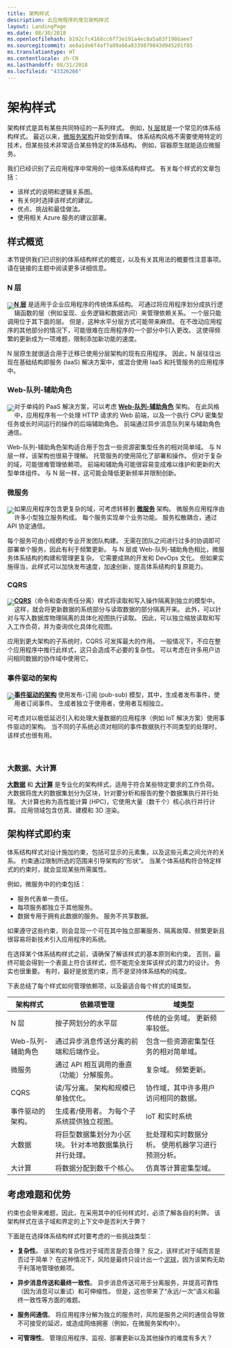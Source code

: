 ```yaml
---
title: 架构样式
description: 云应用程序的常见架构样式
layout: LandingPage
ms.date: 08/30/2018
ms.openlocfilehash: b192cfc4168cc6f73e191a4ec8a5a83f1986aee7
ms.sourcegitcommit: ae8a1de6f4af7a89a66a8339879843d945201f85
ms.translationtype: HT
ms.contentlocale: zh-CN
ms.lasthandoff: 08/31/2018
ms.locfileid: "43326266"
---
```

# <a name="architecture-styles"></a>架构样式

架构样式是具有某些共同特征的一系列样式。 例如，[N 层][n-tier]就是一个常见的体系结构样式。 最近以来，[微服务架构][microservices]开始受到青睐。 体系结构风格不需要使用特定的技术，但某些技术非常适合某些特定的体系结构。 例如，容器原生就能适应微服务。  

我们已经识别了云应用程序中常用的一组体系结构样式。 有关每个样式的文章包括：

- 该样式的说明和逻辑关系图。
- 有关何时选择该样式的建议。
- 优点、挑战和最佳做法。
- 使用相关 Azure 服务的建议部署。


## <a name="a-quick-tour-of-the-styles"></a>样式概览   

本节提供我们已识别的体系结构样式的概览，以及有关其用法的概要性注意事项。 请在链接的主题中阅读更多详细信息。

### <a name="n-tier"></a>N 层

<img src="./images/n-tier-sketch.svg" style="float:left; margin-top:6px;"/>

**[N 层][n-tier]** 是适用于企业应用程序的传统体系结构。 可通过将应用程序划分成执行逻辑函数的层（例如呈现、业务逻辑和数据访问）来管理依赖关系。 一个层只能调用位于其下面的层。 但是，这种水平分层方式可能带来麻烦。 在不改动应用程序的其他部分的情况下，可能很难在应用程序的一个部分中引入更改。 这使得频繁的更新成为一项难题，限制添加新功能的速度。

N 层原生就很适合用于迁移已使用分层架构的现有应用程序。 因此，N 层往往出现在基础结构即服务 (IaaS) 解决方案中，或混合使用 IaaS 和托管服务的应用程序中。 

### <a name="web-queue-worker"></a>Web-队列-辅助角色

<img src="./images/web-queue-worker-sketch.svg" style="float:left; margin-top:6px;"/>

对于单纯的 PaaS 解决方案，可以考虑 **[Web-队列-辅助角色](./web-queue-worker.md)** 架构。 在此风格中，应用程序有一个处理 HTTP 请求的 Web 前端，以及一个执行 CPU 密集型任务或长时间运行的操作的后端辅助角色。 前端通过异步消息队列来与辅助角色通信。 

Web-队列-辅助角色架构适合用于包含一些资源密集型任务的相对简单域。 与 N 层一样，该架构也很易于理解。 托管服务的使用简化了部署和操作。 但对于复杂的域，可能很难管理依赖项。 前端和辅助角可能很容易变成难以维护和更新的大型单体组件。 与 N 层一样，这可能会降低更新频率并限制创新。

### <a name="microservices"></a>微服务

<img src="./images/microservices-sketch.svg" style="float:left; margin-top:6px;"/>

如果应用程序包含更复杂的域，可考虑转移到 **[微服务][microservices]** 架构。 微服务应用程序由许多小型独立服务构成。 每个服务实现单个业务功能。 服务松散耦合，通过 API 协定通信。

每个服务可由小规模的专业开发团队构建。 无需在团队之间进行过多的协调即可部署单个服务，因此有利于频繁更新。 与 N 层或 Web-队列-辅助角色相比，微服务体系结构的构建和管理更复杂。 它需要成熟的开发和 DevOps 文化。 但如果实施得当，此样式可以加快发布速度，加速创新，提高体系结构的复原能力。 

### <a name="cqrs"></a>CQRS

<img src="./images/cqrs-sketch.svg" style="float:left; margin-top:6px;"/>

**[CQRS](./cqrs.md)**（命令和查询责任分离）样式将读取和写入操作隔离到独立的模型中。 这样，就会将更新数据的系统部分与读取数据的部分隔离开来。 此外，可以针对与写入数据库物理隔离的具体化视图执行读取。 因此，可以独立缩放读取和写入工作负荷，并为查询优化具体化视图。

应用到更大架构的子系统时，CQRS 可发挥最大的作用。 一般情况下，不应在整个应用程序中推行此样式，这只会造成不必要的复杂性。 可以考虑在许多用户访问相同数据的协作域中使用它。

### <a name="event-driven-architecture"></a>事件驱动的架构 

<img src="./images/event-driven-sketch.svg" style="float:left; margin-top:6px;"/>

**[事件驱动的架构](./event-driven.md)** 使用发布-订阅 (pub-sub) 模型，其中，生成者发布事件，使用者订阅事件。 生成者独立于使用者，使用者互相独立。 

可考虑对以极低延迟引入和处理大量数据的应用程序（例如 IoT 解决方案）使用事件驱动的架构。 当不同的子系统必须对相同的事件数据执行不同类型的处理时，该样式也很有用。

<br />

### <a name="big-data-big-compute"></a>大数据、大计算

**[大数据](./big-data.md)** 和 **[大计算](./big-compute.md)** 是专业化的架构样式，适用于符合某些特定要求的工作负荷。 大数据将庞大的数据集划分为区块，针对要分析和报告的整个数据集执行并行处理。 大计算也称为高性能计算 (HPC)，它使用大量（数千个）核心执行并行计算。 应用领域包含仿真、建模和 3D 渲染。

## <a name="architecture-styles-as-constraints"></a>架构样式即约束

体系结构样式对设计施加约束，包括可显示的元素集，以及这些元素之间允许的关系。 约束通过限制所选的范围来引导架构的“形状”。  当某个体系结构符合特定样式的约束时，就会显现某些所需属性。 

例如，微服务中的约束包括： 

- 服务代表单一责任。 
- 每项服务都独立于其他服务。 
- 数据专用于拥有此数据的服务。 服务不共享数据。

如果遵守这些约束，则会显现一个可在其中独立部署服务、隔离故障、频繁更新且很容易将新技术引入应用程序的系统。

在选择某个体系结构样式之前，请确保了解该样式的基本原则和约束。 否则，最终可能会得到一个表面上符合该样式，但不能完全发挥该样式的潜力的设计。 务实也很重要。 有时，最好是放宽约束，而不是坚持体系结构的纯度。


下表总结了每个样式如何管理依赖项，以及最适合每个样式的域类型。

| 架构样式 |  依赖项管理 | 域类型 |
|--------------------|------------------------|-------------|
| N 层 | 按子网划分的水平层 | 传统的业务域。 更新频率较低。 |
| Web-队列-辅助角色 | 通过异步消息传送分离的前端和后端作业。 | 包含一些资源密集型任务的相对简单域。 |
| 微服务 | 通过 API 相互调用的垂直（功能）分解服务。 | 复杂域。 频繁更新。 |
| CQRS | 读/写分离。 架构和规模已单独优化。 | 协作域，其中许多用户访问相同的数据。 |
| 事件驱动的架构。 | 生成者/使用者。 为每个子系统提供独立视图。 | IoT 和实时系统 |
| 大数据 | 将巨型数据集划分为小区块。 针对本地数据集执行并行处理。 | 批处理和实时数据分析。 使用机器学习进行预测分析。 |
| 大计算| 将数据分配到数千个核心。 | 仿真等计算密集型域。 |


## <a name="consider-challenges-and-benefits"></a>考虑难题和优势

约束也会带来难题，因此，在采用其中的任何样式时，必须了解各自的利弊。 该架构样式在该子域和界定的上下文中是否利大于弊？ 

下面是在选择体系结构样式时要考虑的一些挑战类型：

- **复杂性**。 该架构的复杂性对于域而言是否合理？ 反之，该样式对于域而言是否过于简单？ 在这种情况下，风险是最终只设计出一个[泥球][ball-of-mud]，因为该架构无助于利落地管理依赖项。

- **异步消息传送和最终一致性**。 异步消息传送可用于分离服务，并提高可靠性（因为消息可以重试）和可伸缩性。 但是，这也带来了“永远/一次”语义和最终一致性等方面的难题。

- **服务间通信**。 将应用程序分解为独立的服务时，风险是服务之间的通信会导致不可接受的延迟，或造成网络拥塞（例如，在微服务架构中）。  

- **可管理性**。 管理应用程序、监视、部署更新以及其他操作的难度有多大？


[ball-of-mud]: https://en.wikipedia.org/wiki/Big_ball_of_mud
[microservices]: ./microservices.md
[n-tier]: ./n-tier.md
